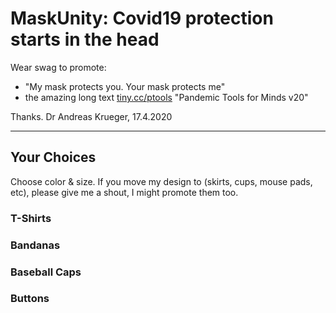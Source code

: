 # MaskUnity: Covid19 protection starts in the head
Wear swag to promote:

* "My mask protects you. Your mask protects me"
* the amazing long text [tiny.cc/ptools](http://tiny.cc/ptools) "Pandemic Tools for Minds v20"

Thanks. Dr Andreas Krueger, 17.4.2020

---

## Your Choices
Choose color & size. If you move my design to (skirts, cups, mouse pads, etc), please give me a shout, I might promote them too.

### T-Shirts 

### Bandanas

### Baseball Caps

### Buttons
